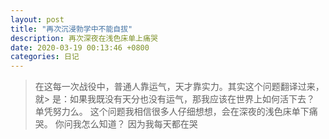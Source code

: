```yaml
---
layout: post
title: "再次沉浸勃学中不能自拔"
description: 再次深夜在浅色床单上痛哭
date: 2020-03-19 00:13:46 +0800
categories: 日记
---
```


> 在这每一次战役中，普通人靠运气，天才靠实力。其实这个问题翻译过来，就> 是：如果我既没有天分也没有运气，那我应该在世界上如何活下去？ 单凭努力么。
> 这个问题我相信很多人仔细想想，会在深夜的浅色床单下痛哭。
> 你问我怎么知道？
> 因为我每天都在哭